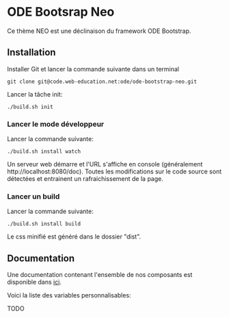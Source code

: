 # ODE Bootsrap Neo

Ce thème NEO est une déclinaison du framework ODE Bootstrap.

## Installation

Installer Git et lancer la commande suivante dans un terminal
```
git clone git@code.web-education.net:ode/ode-bootstrap-neo.git
```

Lancer la tâche init:
```
./build.sh init
```

### Lancer le mode développeur

Lancer la commande suivante:
```
./build.sh install watch
```

Un serveur web démarre et l'URL s'affiche en console (généralement http://localhost:8080/doc).
Toutes les modifications sur le code source sont détectées et entrainent un rafraichissement de la page.

### Lancer un build

Lancer la commande suivante:
```
./build.sh install build
```

Le css minifié est généré dans le dossier "dist".

## Documentation

Une documentation contenant l'ensemble de nos composants est disponible dans [ici](doc/index.html).

Voici la liste des variables personnalisables:

TODO

